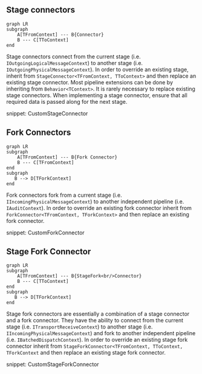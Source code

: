 ## Stage connectors

```mermaid
graph LR
subgraph
    A[TFromContext] --- B{Connector}
    B --- C[TToContext]
end
```

Stage connectors connect from the current stage (i.e. `IOutgoingLogicalMessageContext`) to another stage (i.e. `IOutgoingPhysicalMessageContext`). In order to override an existing stage, inherit from `StageConnector<TFromContext, TToContext>` and then replace an existing stage connector. Most pipeline extensions can be done by inheriting from `Behavior<TContext>`. It is rarely necessary to replace existing stage connectors. When implementing a stage connector, ensure that all required data is passed along for the next stage.

snippet: CustomStageConnector

## Fork Connectors

```mermaid
graph LR
subgraph
    A[TFromContext] --- B{Fork Connector}
    B --- C[TFromContext]
end
subgraph
   B --> D[TForkContext]
end
```

Fork connectors fork from a current stage (i.e. `IIncomingPhysicalMessageContext`) to another independent pipeline (i.e. `IAuditContext`). In order to override an existing fork connector inherit from `ForkConnector<TFromContext, TForkContext>` and then replace an existing fork connector.

snippet: CustomForkConnector

## Stage Fork Connector

```mermaid
graph LR
subgraph
    A[TFromContext] --- B{StageFork<br/>Connector}
    B --- C[TToContext]
end
subgraph
   B --> D[TForkContext]
end
```

Stage fork connectors are essentially a combination of a stage connector and a fork connector. They have the ability to connect from the current stage (i.e. `ITransportReceiveContext`) to another stage (i.e. `IIncomingPhysicalMessageContext`) and fork to another independent pipeline (i.e. `IBatchedDispatchContext`). In order to override an existing stage fork connector inherit from `StageForkConnector<TFromContext, TToContext, TForkContext` and then replace an existing stage fork connector.

snippet: CustomStageForkConnector
